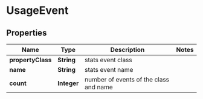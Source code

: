 

# UsageEvent


## Properties

Name | Type | Description | Notes
------------ | ------------- | ------------- | -------------
**propertyClass** | **String** | stats event class | 
**name** | **String** | stats event name | 
**count** | **Integer** | number of events of the class and name | 



